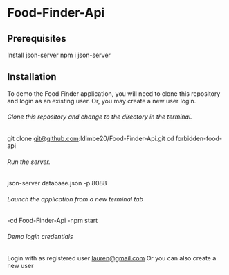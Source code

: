 # Food-Finder-Api
## Prerequisites
Install json-server
npm i json-server


## Installation
To demo the Food Finder application, you will need to clone this repository and login as an existing user. Or, you may create a new user login.

###### Clone this repository and change to the directory in the terminal.
git clone git@github.com:ldimbe20/Food-Finder-Api.git
cd forbidden-food-api

###### Run the server.
json-server database.json -p 8088

###### Launch the application from a new terminal tab 
-cd Food-Finder-Api
-npm start

###### Demo login credentials
Login with as registered user lauren@gmail.com
Or you can also create a new user
